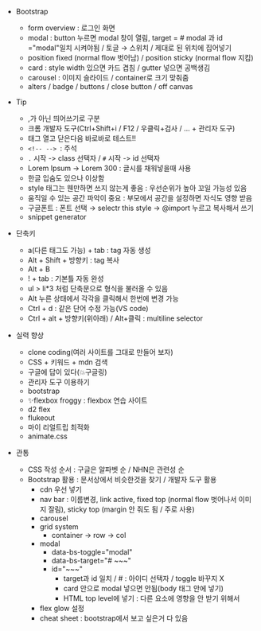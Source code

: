 * Bootstrap
  * form overview : 로그인 화면
  * modal : button 누르면 modal 창이 열림, target = # modal 과 id ="modal"일치 시켜야됨 / 토글 → 스위치 / 제대로 된 위치에 집어넣기
  * position fixed (normal flow 벗어남) / position sticky (normal flow 지킴)
  * card : style width 있으면 카드 겹침 / gutter 넣으면 공백생김
  * carousel : 이미지 슬라이드 / container로 크기 맞춰줌
  * alters  / badge / buttons / close button / off canvas






* Tip
  * ,가 아닌 띄어쓰기로 구분
  * 크롬 개발자 도구(Ctrl+Shift+i / F12 / 우클릭+검사 / ... + 관리자 도구)
  * 태그 열고 닫은다음 바로바로 테스트!!
  * `<!-- --> `: 주석
  * `.` 시작 -> class 선택자 / `#` 시작 -> id 선택자
  * Lorem Ipsum -> Lorem 300 : 글시를 채워넣을때 사용
  * 한글 입숨도 있으나 이상함
  * style 태그는 웬만하면 쓰지 않는게 좋음 : 우선순위가 높아 꼬일 가능성 있음
  * 움직일 수 있는 공간 파악이 중요 : 부모에서 공간을 설정하면 자식도 영향 받음
  * 구글폰트 : 폰트 선택 → selectr this style → @import 누르고 복사해서 쓰기
  * snippet generator




* 단축키
  * a(다른 태그도 가능) + tab : tag 자동 생성
  * Alt + Shift + 방향키 : tag 복사
  * Alt + B
  * ! + tab : 기본틀 자동 완성
  * ul > li*3 처럼 단축문으로 형식을 불러올 수 있음
  * Alt 누른 상태에서 각각을 클릭해서 한번에 변경 가능
  * Ctrl + d : 같은 단어 수정 가능(VS code)
  * Ctrl + alt + 방향키(위아래) / Alt+클릭 : multiline selector



* 실력 향상
  * clone coding(여러 사이트를 그대로 만들어 보자)
  * CSS + 키워드 + mdn 검색 
  * 구글에 답이 있다(💥구글링)
  * 관리자 도구 이용하기
  * bootstrap
  * ✨flexbox froggy : flexbox 연습 사이트
  * d2 flex
  * flukeout
  * 마이 리얼트립 최적화
  * animate.css



* 관통
  * CSS 작성 순서 : 구글은 알파벳 순 / NHN은 관련성 순
  * Bootstrap 활용 : 문서상에서 비슷한것을 찾기 / 개발자 도구 활용
    * cdn 우선 넣기
    * nav bar : 이름변경, link active, fixed top (normal flow 벗어나서 이미지 잘림), sticky top (margin 안 줘도 됨 / 주로 사용)
    * carousel
    * grid system
      * container → row → col
    * modal 
      * data-bs-toggle="modal"
      * data-bs-target="# ~~~"
      * id="~~~"
        * target과 id 일치 / # : 아이디 선택자 / toggle 바꾸지 X
        * card 안으로 modal 넣으면 안됨(body 태그 안에 넣기)
        * HTML top level에 넣기 : 다른 요소에 영향을 안 받기 위해서
    * flex glow 설정
    * cheat sheet : bootstrap에서 보고 싶은거 다 있음

​		
